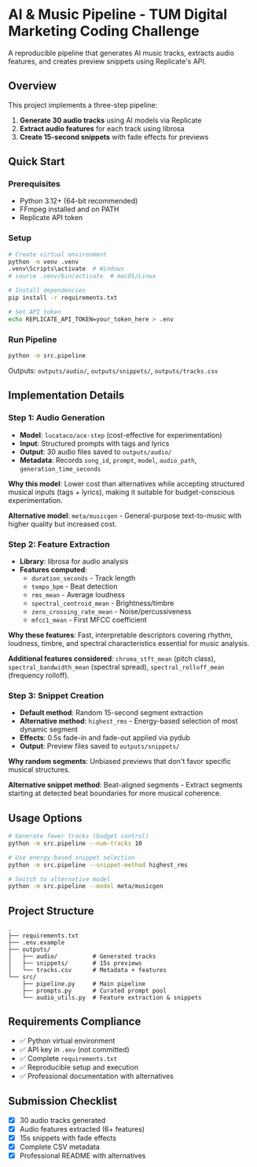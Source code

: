 # AI & Music Pipeline - TUM Digital Marketing Coding Challenge

A reproducible pipeline that generates AI music tracks, extracts audio features, and creates preview snippets using Replicate's API.

## Overview

This project implements a three-step pipeline:
1. **Generate 30 audio tracks** using AI models via Replicate
2. **Extract audio features** for each track using librosa
3. **Create 15-second snippets** with fade effects for previews

## Quick Start

### Prerequisites
- Python 3.12+ (64-bit recommended)
- FFmpeg installed and on PATH
- Replicate API token

### Setup
```bash
# Create virtual environment
python -m venv .venv
.venv\Scripts\activate  # Windows
# source .venv/bin/activate  # macOS/Linux

# Install dependencies
pip install -r requirements.txt

# Set API token
echo REPLICATE_API_TOKEN=your_token_here > .env
```

### Run Pipeline
```bash
python -m src.pipeline
```

Outputs: `outputs/audio/`, `outputs/snippets/`, `outputs/tracks.csv`

## Implementation Details

### Step 1: Audio Generation
- **Model**: `lucataco/ace-step` (cost-effective for experimentation)
- **Input**: Structured prompts with tags and lyrics
- **Output**: 30 audio files saved to `outputs/audio/`
- **Metadata**: Records `song_id`, `prompt`, `model`, `audio_path`, `generation_time_seconds`

**Why this model**: Lower cost than alternatives while accepting structured musical inputs (tags + lyrics), making it suitable for budget-conscious experimentation.

**Alternative model**: `meta/musicgen` - General-purpose text-to-music with higher quality but increased cost.

### Step 2: Feature Extraction
- **Library**: librosa for audio analysis
- **Features computed**:
  - `duration_seconds` - Track length
  - `tempo_bpm` - Beat detection
  - `rms_mean` - Average loudness
  - `spectral_centroid_mean` - Brightness/timbre
  - `zero_crossing_rate_mean` - Noise/percussiveness
  - `mfcc1_mean` - First MFCC coefficient

**Why these features**: Fast, interpretable descriptors covering rhythm, loudness, timbre, and spectral characteristics essential for music analysis.

**Additional features considered**: `chroma_stft_mean` (pitch class), `spectral_bandwidth_mean` (spectral spread), `spectral_rolloff_mean` (frequency rolloff).

### Step 3: Snippet Creation
- **Default method**: Random 15-second segment extraction
- **Alternative method**: `highest_rms` - Energy-based selection of most dynamic segment
- **Effects**: 0.5s fade-in and fade-out applied via pydub
- **Output**: Preview files saved to `outputs/snippets/`

**Why random segments**: Unbiased previews that don't favor specific musical structures.

**Alternative snippet method**: Beat-aligned segments - Extract segments starting at detected beat boundaries for more musical coherence.

## Usage Options

```bash
# Generate fewer tracks (budget control)
python -m src.pipeline --num-tracks 10

# Use energy-based snippet selection
python -m src.pipeline --snippet-method highest_rms

# Switch to alternative model
python -m src.pipeline --model meta/musicgen
```

## Project Structure
```
.
├── requirements.txt
├── .env.example
├── outputs/
│   ├── audio/          # Generated tracks
│   ├── snippets/       # 15s previews
│   └── tracks.csv      # Metadata + features
└── src/
    ├── pipeline.py     # Main pipeline
    ├── prompts.py      # Curated prompt pool
    └── audio_utils.py  # Feature extraction & snippets
```

## Requirements Compliance
- ✅ Python virtual environment
- ✅ API key in `.env` (not committed)
- ✅ Complete `requirements.txt`
- ✅ Reproducible setup and execution
- ✅ Professional documentation with alternatives

## Submission Checklist
- [x] 30 audio tracks generated
- [x] Audio features extracted (6+ features)
- [x] 15s snippets with fade effects
- [x] Complete CSV metadata
- [x] Professional README with alternatives